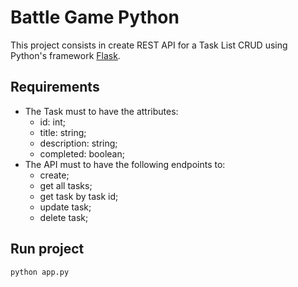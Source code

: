 # Battle Game Python

This project consists in create REST API for a Task List CRUD using Python's framework [Flask](https://flask.palletsprojects.com/en/3.0.x/).

## Requirements

- The Task must to have the attributes:
  - id: int;
  - title: string;
  - description: string;
  - completed: boolean;
- The API must to have the following endpoints to:
  - create;
  - get all tasks;
  - get task by task id;
  - update task;
  - delete task;

## Run project

```python
python app.py
```
